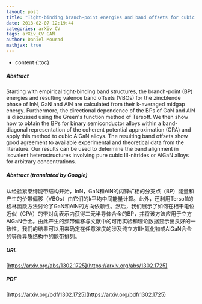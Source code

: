 ```yaml
---
layout: post
title: "Tight-binding branch-point energies and band offsets for cubic InN, GaN, AlN and AlGaN alloys"
date: 2013-02-07 12:19:44
categories: arXiv_CV
tags: arXiv_CV GAN
author: Daniel Mourad
mathjax: true
---
```


* content
{:toc}

##### Abstract
Starting with empirical tight-binding band structures, the branch-point (BP) energies and resulting valence band offsets (VBOs) for the zincblende phase of InN, GaN and AlN are calculated from their k-averaged midgap energy. Furthermore, the directional dependence of the BPs of GaN and AlN is discussed using the Green's function method of Tersoff. We then show how to obtain the BPs for binary semiconductor alloys within a band-diagonal representation of the coherent potential approximation (CPA) and apply this method to cubic AlGaN alloys. The resulting band offsets show good agreement to available experimental and theoretical data from the literature. Our results can be used to determine the band alignment in isovalent heterostructures involving pure cubic III-nitrides or AlGaN alloys for arbitrary concentrations.

##### Abstract (translated by Google)
从经验紧束缚能带结构开始，InN，GaN和AlN的闪锌矿相的分支点（BP）能量和产生的价带偏移（VBOs）由它们的k平均中间能量计算。此外，还利用Tersoff的格林函数方法讨论了GaN和AlN的方向依赖性。然后，我们展示了如何在相干电位近似（CPA）的带对角表示内获得二元半导体合金的BP，并将该方法应用于立方AlGaN合金。由此产生的频带偏移与文献中的可用实验和理论数据显示出良好的一致性。我们的结果可以用来确定在任意浓度的涉及纯立方III-氮化物或AlGaN合金的等价异质结构中的能带排列。

##### URL
[https://arxiv.org/abs/1302.1725](https://arxiv.org/abs/1302.1725)

##### PDF
[https://arxiv.org/pdf/1302.1725](https://arxiv.org/pdf/1302.1725)

